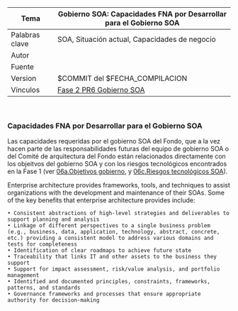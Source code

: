 |Tema|Gobierno SOA: **Capacidades FNA por Desarrollar para el Gobierno SOA**
|----|-------------------------------------------------|
|Palabras clave|SOA, Situación actual, Capacidades de negocio|
|Autor||
|Fuente||
|Version|$COMMIT del $FECHA_COMPILACION|
|Vínculos|[Fase 2 PR6 Gobierno SOA](N03a%a20Vsta%20aSegenta%20SOA%20FNA.md)|

<br>

### Capacidades FNA por Desarrollar para el Gobierno SOA
Las capacidades requeridas por el gobierno SOA del Fondo, que a la vez hacen parte de las responsabilidades futuras del equipo de gobierno SOA o del Comité de arquitectura del Fondo están relacionados directamente con los objeitvos del gobierno SOA y con los riesgos tecnológicos encontrados en la Fase 1 (ver [06a.Objetivos gobierno](N03a%a20Vsta%20aSegenta%20SOA%20FNA.md), y [06c.Riesgos tecnológicos SOA](N03a%a20Vsta%20aSegenta%20SOA%20FNA.md)).




Enterprise architecture provides frameworks, tools, and techniques to assist organizations with the development and maintenance of their SOAs. Some of the key benefits that enterprise architecture provides include:

	• Consistent abstractions of high-level strategies and deliverables to support planning and analysis
	• Linkage of different perspectives to a single business problem (e.g., business, data, application, technology, abstract, concrete, etc.) providing a consistent model to address various domains and tests for completeness
	• Identification of clear roadmaps to achieve future state
	• Traceability that links IT and other assets to the business they support
	• Support for impact assessment, risk/value analysis, and portfolio management
	• Identified and documented principles, constraints, frameworks, patterns, and standards
	• Governance frameworks and processes that ensure appropriate authority for decision-making



